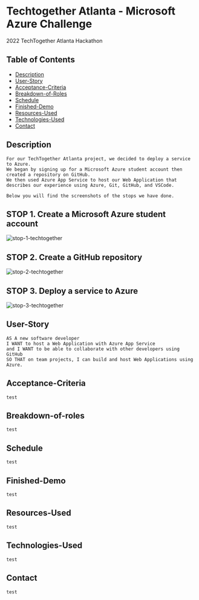 # Techtogether Atlanta - Microsoft Azure Challenge

2022 TechTogether Atlanta Hackathon

## Table of Contents

- [Description](#Description)
- [User-Story](#User-Story)
- [Acceptance-Criteria](#Acceptance-Criteria)
- [Breakdown-of-Roles](#Breakdown-of-Roles)
- [Schedule](#Schedule)
- [Finished-Demo](#Finished-Demo)
- [Resources-Used](#Resources-Used)
- [Technologies-Used](#Technologies-Used)
- [Contact](#Contact)

## Description

```
For our TechTogether Atlanta project, we decided to deploy a service to Azure.
We began by signing up for a Microsoft Azure student account then created a repository on GitHub.
We then used Azure App Service to host our Web Application that describes our experience using Azure, Git, GitHub, and VSCode.

Below you will find the screenshots of the stops we have done.
```

## STOP 1. Create a Microsoft Azure student account

![stop-1-techtogether](https://user-images.githubusercontent.com/76824986/151708290-ec2c9edb-48ed-478f-bd0d-c75ca376c0cc.PNG)

## STOP 2. Create a GitHub repository

![stop-2-techtogether](https://user-images.githubusercontent.com/76824986/151708337-81234fcd-da65-4d91-ba03-4405713d5dcf.PNG)

## STOP 3. Deploy a service to Azure

![stop-3-techtogether](https://user-images.githubusercontent.com/76824986/151708347-6135a791-c1df-4273-a8f7-12c486a8d53a.PNG)

## User-Story

```
AS A new software developer
I WANT to host a Web Application with Azure App Service
and I WANT to be able to collaborate with other developers using GitHub
SO THAT on team projects, I can build and host Web Applications using Azure.
```

## Acceptance-Criteria

```
test
```

## Breakdown-of-roles

```
test
```

## Schedule

```
test
```

## Finished-Demo

```
test
```

## Resources-Used

```
test
```

## Technologies-Used

```
test
```

## Contact

```
test
```
